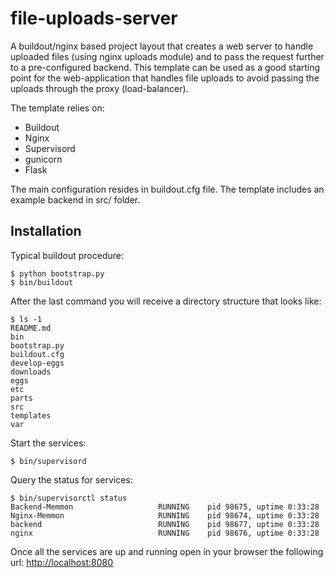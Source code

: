 file-uploads-server
===================

A buildout/nginx based project layout that creates a web server to handle uploaded files (using nginx uploads module) and to pass the request further to a pre-configured backend.
This template can be used as a good starting point for the web-application that handles file uploads to avoid passing the uploads through the proxy (load-balancer).

The template relies on:
* Buildout
* Nginx
* Supervisord
* gunicorn
* Flask

The main configuration resides in buildout.cfg file. The template includes an example backend in src/ folder.

Installation
-------------
Typical buildout procedure:

    $ python bootstrap.py
    $ bin/buildout

After the last command you will receive a directory structure that looks like:

    $ ls -1
    README.md
    bin
    bootstrap.py
    buildout.cfg
    develop-eggs
    downloads
    eggs
    etc
    parts
    src
    templates
    var

Start the services:

    $ bin/supervisord

Query the status for services:

    $ bin/supervisorctl status
    Backend-Memmon                   RUNNING    pid 98675, uptime 0:33:28
    Nginx-Memmon                     RUNNING    pid 98674, uptime 0:33:28
    backend                          RUNNING    pid 98677, uptime 0:33:28
    nginx                            RUNNING    pid 98676, uptime 0:33:28

Once all the services are up and running open in your browser the following url: [http://localhost:8080](http://localhost:8080/ "http://localhost:8080")



